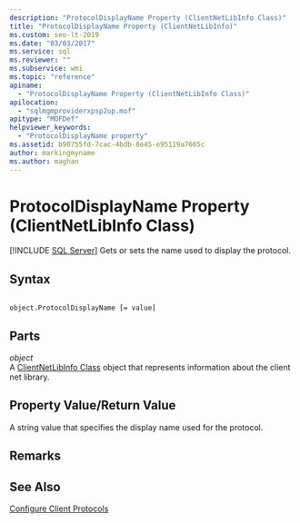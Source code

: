 ```yaml
---
description: "ProtocolDisplayName Property (ClientNetLibInfo Class)"
title: "ProtocolDisplayName Property (ClientNetLibInfo)"
ms.custom: seo-lt-2019
ms.date: "03/03/2017"
ms.service: sql
ms.reviewer: ""
ms.subservice: wmi
ms.topic: "reference"
apiname: 
  - "ProtocolDisplayName Property (ClientNetLibInfo Class)"
apilocation: 
  - "sqlmgmproviderxpsp2up.mof"
apitype: "MOFDef"
helpviewer_keywords: 
  - "ProtocolDisplayName property"
ms.assetid: b90755fd-7cac-4bdb-8e45-e95119a7665c
author: markingmyname
ms.author: maghan
---
```

# ProtocolDisplayName Property (ClientNetLibInfo Class)
[!INCLUDE [SQL Server](../../../includes/applies-to-version/sqlserver.md)]
  Gets or sets the name used to display the protocol.  
  
## Syntax  
  
```  
  
object.ProtocolDisplayName [= value]  
```  
  
## Parts  
 *object*  
 A [ClientNetLibInfo Class](../../../relational-databases/wmi-provider-configuration-classes/clientnetlibinfo-class/clientnetlibinfo-class.md) object that represents information about the client net library.  
  
## Property Value/Return Value  
 A string value that specifies the display name used for the protocol.  
  
## Remarks  
  
## See Also  
 [Configure Client Protocols](../../../database-engine/configure-windows/configure-client-protocols.md)  
  
